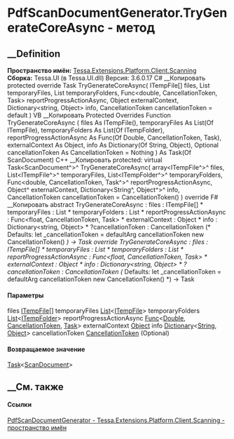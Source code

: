 # PdfScanDocumentGenerator.TryGenerateCoreAsync - метод
##  __Definition
 **Пространство имён:**
[Tessa.Extensions.Platform.Client.Scanning](N_Tessa_Extensions_Platform_Client_Scanning.htm)  
 **Сборка:** Tessa.UI (в Tessa.UI.dll) Версия: 3.6.0.17
C# __Копировать
     protected override Task<ScanDocument> TryGenerateCoreAsync(
    	ITempFile[] files,
    	List<ITempFile> temporaryFiles,
    	List<ITempFolder> temporaryFolders,
    	Func<double, CancellationToken, Task> reportProgressActionAsync,
    	Object externalContext,
    	Dictionary<string, Object> info,
    	CancellationToken cancellationToken = default
    )
VB __Копировать
     Protected Overrides Function TryGenerateCoreAsync ( 
    	files As ITempFile(),
    	temporaryFiles As List(Of ITempFile),
    	temporaryFolders As List(Of ITempFolder),
    	reportProgressActionAsync As Func(Of Double, CancellationToken, Task),
    	externalContext As Object,
    	info As Dictionary(Of String, Object),
    	Optional cancellationToken As CancellationToken = Nothing
    ) As Task(Of ScanDocument)
C++ __Копировать
     protected:
    virtual Task<ScanDocument^>^ TryGenerateCoreAsync(
    	array<ITempFile^>^ files, 
    	List<ITempFile^>^ temporaryFiles, 
    	List<ITempFolder^>^ temporaryFolders, 
    	Func<double, CancellationToken, Task^>^ reportProgressActionAsync, 
    	Object^ externalContext, 
    	Dictionary<String^, Object^>^ info, 
    	CancellationToken cancellationToken = CancellationToken()
    ) override
F# __Копировать
     abstract TryGenerateCoreAsync : 
            files : ITempFile[] * 
            temporaryFiles : List<ITempFile> * 
            temporaryFolders : List<ITempFolder> * 
            reportProgressActionAsync : Func<float, CancellationToken, Task> * 
            externalContext : Object * 
            info : Dictionary<string, Object> * 
            ?cancellationToken : CancellationToken 
    (* Defaults:
            let _cancellationToken = defaultArg cancellationToken new CancellationToken()
    *)
    -> Task<ScanDocument> 
    override TryGenerateCoreAsync : 
            files : ITempFile[] * 
            temporaryFiles : List<ITempFile> * 
            temporaryFolders : List<ITempFolder> * 
            reportProgressActionAsync : Func<float, CancellationToken, Task> * 
            externalContext : Object * 
            info : Dictionary<string, Object> * 
            ?cancellationToken : CancellationToken 
    (* Defaults:
            let _cancellationToken = defaultArg cancellationToken new CancellationToken()
    *)
    -> Task<ScanDocument> 
#### Параметры
files [ITempFile](T_Tessa_Platform_IO_ITempFile.htm)[]
temporaryFiles
[List](https://learn.microsoft.com/dotnet/api/system.collections.generic.list-1)<[ITempFile](T_Tessa_Platform_IO_ITempFile.htm)>
temporaryFolders
[List](https://learn.microsoft.com/dotnet/api/system.collections.generic.list-1)<[ITempFolder](T_Tessa_Platform_IO_ITempFolder.htm)>
reportProgressActionAsync
[Func](https://learn.microsoft.com/dotnet/api/system.func-3)<[Double](https://learn.microsoft.com/dotnet/api/system.double),
[CancellationToken](https://learn.microsoft.com/dotnet/api/system.threading.cancellationtoken),
[Task](https://learn.microsoft.com/dotnet/api/system.threading.tasks.task)>
externalContext [Object](https://learn.microsoft.com/dotnet/api/system.object)
info
[Dictionary](https://learn.microsoft.com/dotnet/api/system.collections.generic.dictionary-2)<[String](https://learn.microsoft.com/dotnet/api/system.string),
[Object](https://learn.microsoft.com/dotnet/api/system.object)>
cancellationToken
[CancellationToken](https://learn.microsoft.com/dotnet/api/system.threading.cancellationtoken)
(Optional)
#### Возвращаемое значение
[Task](https://learn.microsoft.com/dotnet/api/system.threading.tasks.task-1)<[ScanDocument](T_Tessa_Extensions_Platform_Client_Scanning_ScanDocument.htm)>
##  __См. также
#### Ссылки
[PdfScanDocumentGenerator -
](T_Tessa_Extensions_Platform_Client_Scanning_PdfScanDocumentGenerator.htm)
[Tessa.Extensions.Platform.Client.Scanning - пространство
имён](N_Tessa_Extensions_Platform_Client_Scanning.htm)
